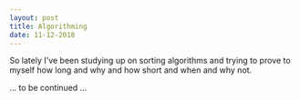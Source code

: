```yaml
---
layout: post
title: Algorithming
date: 11-12-2018
---
```


So lately I've been studying up on sorting algorithms and trying to prove to myself how long and why and how short and when and why not.

... to be continued ...